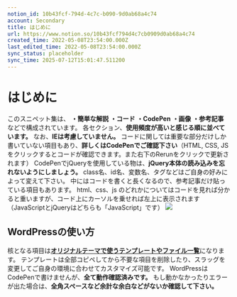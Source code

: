 ```yaml
---
notion_id: 10b43fcf-794d-4c7c-b090-9d0ab68a4c74
account: Secondary
title: はじめに
url: https://www.notion.so/10b43fcf794d4c7cb0909d0ab68a4c74
created_time: 2022-05-08T23:54:00.000Z
last_edited_time: 2022-05-08T23:54:00.000Z
sync_status: placeholder
sync_time: 2025-07-12T15:01:47.511200
---
```

# はじめに

このスニペット集は、
**・簡単な解説**
**・コード**
**・CodePen**
**・画像**
**・参考記事**
などで構成されています。
各セクション、**使用頻度が高いと感じる順に並べています。**
なお、**IEは考慮していません。**
コードに関しては重要な部分だけしか書いていない項目もあり、**詳しくはCodePenでご確認下さい**（HTML, CSS, JSをクリックするとコードが確認できます。また右下のRerunをクリックで更新されます）
CodePenでjQueryを使用している物は、**jQuery本体の読み込みを忘れないようにしましょう。**
class名、id名、変数名、タグなどはご自身の好みによって変えて下さい。
中にはコードを書くと長くなるので、参考記事だけ貼っている項目もあります。
html、css、js のどれかについてはコードを見れば分かると重いますが、コード上にカーソルを乗せれば左上に表示されます（JavaScriptとjQueryはどちらも「JavaScript」です）
![](https://prod-files-secure.s3.us-west-2.amazonaws.com/d58fe38c-a9d4-4466-aed9-85604b7b2c6d/c31f2468-0d5f-46fc-ab3b-af6e99c802cc/%E3%82%B9%E3%82%AF%E3%83%AA%E3%83%BC%E3%83%B3%E3%82%B7%E3%83%A7%E3%83%83%E3%83%88_2022-03-30_2.51.56.jpg?X-Amz-Algorithm=AWS4-HMAC-SHA256&X-Amz-Content-Sha256=UNSIGNED-PAYLOAD&X-Amz-Credential=ASIAZI2LB466VAC3BX2E%2F20250719%2Fus-west-2%2Fs3%2Faws4_request&X-Amz-Date=20250719T062415Z&X-Amz-Expires=3600&X-Amz-Security-Token=IQoJb3JpZ2luX2VjEIX%2F%2F%2F%2F%2F%2F%2F%2F%2F%2FwEaCXVzLXdlc3QtMiJGMEQCIEuHfaPVROBSUIyhHh9qF7RgbeUGox4eeH0JJ2%2BDz1o0AiBhGs6fVxp4MiNfsfWm3FAq%2BfwA3JxkVQVqlhiMQoq8vSqIBAie%2F%2F%2F%2F%2F%2F%2F%2F%2F%2F8BEAAaDDYzNzQyMzE4MzgwNSIMR%2FcMeA8BEVvozjNeKtwDR8MSg25pYcGBshkUNr6XYNk0tCOwDyuJ5VfmHG6T3tDqC9QsJg8CqOlWir%2FA8lk%2BlF%2B6YJvsTdM8iuk6IbeCtb4zIh6Kl%2BO2Vc9J1fXnkmxJ4YmbR5nAZPjXrUBIJGNEq%2ForRDxjHwu9ZHJ3zgnhFMaUQoeXmU4TJ6NOuxQovD81kaF1DA92OVApF89zRefS1tHnDD%2BciCpBMHOpAvgHrBodU7SS1HvDDOWOsAmeM6gHk7zbKEKejloPL9vTpaixi2Qrkh8P1BNUbQtlBgKceLu4T3g7riNKmaB%2FFI4amOO1%2FD7mLoubVX%2F%2B2QHV4FtO5OUYH3YHLBpsdN3ctNf2dwU59mi6FxWaOrWjaAa2PDxuZNsj4NaWll2CSvFm50WmnFv8pmmQxR1YwPLMgniPhAUCfRxMjhFWkoIlAzdJT%2Fm7otv3L1AGUNk8%2B1daJ5tX3SfuwPizuTlfK0U1vsVtjAXvpT9Z94XH7AxsD%2FKbqDNRXzs9rAJPwoIRE85gMynH6Hl4FmQH6JFJM8e3jsKHcvO2NAxQ9h0vJmRkIN1tffDyDLeoPC8CKBZLj0BgsUbEsOvXy3slnydwwtYCPnrJ6bBtEgqDScYmQsSUvei1dp1SYJLZgCKB0cwvW1Mwh8XswwY6pgHMN4apmPJA1UqUi%2FmAFoPu9PpgRkBTRiWiFfbOvaDkdcSyduekERGfzi66MqL12cCvLx%2F9EFQ1itPm0lx%2F8mHOjLgvZIlVPh%2Fu%2FlU3zxWcnCZ8Cqqr1ydP61ADX3Tzk04HcI6P6f15mcfiChoEEStnW1YzyRe1c8SO70avMsKxuIsEWTzp7E89YJEpx9yUKgpSbxC19wG3Iq6dubXjuq2RbnguC2NB&X-Amz-Signature=19d95cd7a2385fe937aae96f875a23141bb9fcbf5c5f9c413be18b9a4cf7e73d&X-Amz-SignedHeaders=host&x-amz-checksum-mode=ENABLED&x-id=GetObject)
## WordPressの使い方
核となる項目は[**オリジナルテーマで使うテンプレートやファイル一覧**](/2df2b3b1a3ac4caf97fa7f03860e0fab)になります。
テンプレートは全部コピペしてから不要な項目を削除したり、スラッグを変更してご自身の環境に合わせてカスタマイズ可能です。
WordPressはCodePenで書けませんが、**全て動作確認済みです。**
もし動かなかったりエラーが出た場合は、**全角スペースなど余計な余白などがないか確認して下さい。**